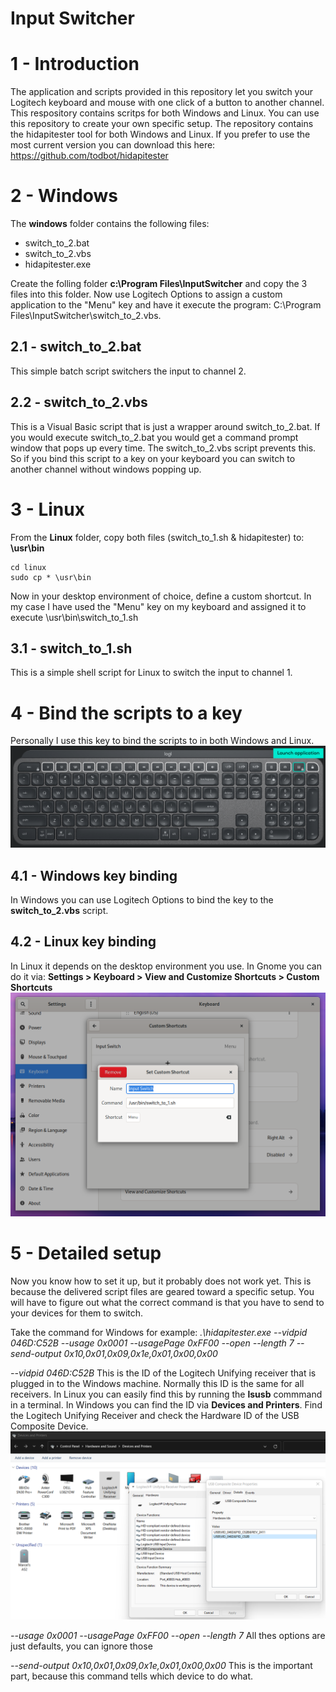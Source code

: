 # Input Switcher

# 1 - Introduction
The application and scripts provided in this repository let you switch your Logitech keyboard and mouse with one click of a button to another channel. This respository contains scritps for both Windows and Linux. You can use this repository to create your own specific setup.
The repository contains the hidapitester tool for both Windows and Linux.
If you prefer to use the most current version you can download this here: https://github.com/todbot/hidapitester

# 2 - Windows
The **windows** folder contains the following files:
- switch_to_2.bat
- switch_to_2.vbs
- hidapitester.exe

Create the folling folder **c:\Program Files\InputSwitcher** and copy the 3 files into this folder.
Now use Logitech Options to assign a custom application to the "Menu" key and have it execute the program: C:\Program Files\InputSwitcher\switch_to_2.vbs.

## 2.1 - switch_to_2.bat
This simple batch script switchers the input to channel 2.

## 2.2 - switch_to_2.vbs
This is a Visual Basic script that is just a wrapper around switch_to_2.bat. If you would execute switch_to_2.bat you would get a command prompt window that pops up every time. The switch_to_2.vbs script prevents this. So if you bind this script to a key on your keyboard you can switch to another channel without windows popping up.

# 3 - Linux
From the **Linux** folder, copy both files (switch_to_1.sh & hidapitester) to: **\usr\bin**
```
cd linux
sudo cp * \usr\bin
```
Now in your desktop environment of choice, define a custom shortcut. In my case I have used the "Menu" key on my keyboard and assigned it to execute \usr\bin\switch_to_1.sh

## 3.1 - switch_to_1.sh
This is a simple shell script for Linux to switch the input to channel 1.

# 4 - Bind the scripts to a key
Personally I use this key to bind the scripts to in both Windows and Linux.
![Keyboard](/images/keyboard.png)

## 4.1 - Windows key binding
In Windows you can use Logitech Options to bind the key to the **switch_to_2.vbs** script.

## 4.2 - Linux key binding
In Linux it depends on the desktop environment you use. In Gnome you can do it via: **Settings > Keyboard > View and Customize Shortcuts > Custom Shortcuts**
![Gnome](/images/gnome.png)

# 5 - Detailed setup
Now you know how to set it up, but it probably does not work yet. This is because the delivered script files are geared toward a specific setup.
You will have to figure out what the correct command is that you have to send to your devices for them to switch.

Take the command for Windows for example:
*.\hidapitester.exe --vidpid 046D:C52B --usage 0x0001 --usagePage 0xFF00 --open --length 7 --send-output 0x10,0x01,0x09,0x1e,0x01,0x00,0x00*

*--vidpid 046D:C52B*
This is the ID of the Logitech Unifying receiver that is plugged in to the Windows machine. Normally this ID is the same for all receivers. 
In Linux you can easily find this by running the **lsusb** commmand in a terminal.
In Windows you can find the ID via **Devices and Printers**. Find the Logitech Unifying Receiver and check the Hardware ID of the USB Composite Device.
![Devices](/images/find_hardware_id.png)

*--usage 0x0001
--usagePage 0xFF00 
--open 
--length 7*
All thes options are just defaults, you can ignore those

*--send-output 0x10,0x01,0x09,0x1e,0x01,0x00,0x00*
This is the important part, because this command tells which device to do what.

